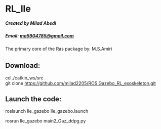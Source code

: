 # RL_lle
##### Created by Milad Abedi
##### Email: ma5904785@gmail.com
The primary core of the Ras package by: M.S.Amiri
######
## Download:
  cd ./catkin_ws/src  
  git clone https://github.com/milad2205/ROS.Gazebo_RL_exoskeleton.git

## Launch the code:
  roslaunch lle_gazebo lle_gazebo.launch  
  
  rosrun lle_gazebo main2_Gaz_ddpg.py
  
  


  
